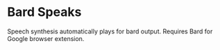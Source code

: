 # Bard Speaks
 Speech synthesis automatically plays for bard output. Requires Bard for Google browser extension.
